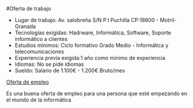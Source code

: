 #Oferta de trabajo

- Lugar de trabajo: Av. salobreña S/N P.I Puchilla CP:18600 - Motril- Granada
- Tecnologías exigidas: Hadrware, Informática, Software, Soporte informático a clientes
- Estudios mínimos: Ciclo formativo Grado Medio - Informática y telecomunicaciones
- Experiencia previa exigida:1 año como minimo de experiencia
- Idiomas: No se pide idiomas
- Sueldo: Salario de 1.100€ - 1.200€ Bruto/mes

[Oferta de empleo](https://www.infojobs.net/motril/tecnico-informatico/of-i7b0c1f2b594d579b2bf7ca95317372?applicationOrigin=search-new&page=1&sortBy=RELEVANCE)

Es una buena oferta de empleo para una persona que esté empezando en el mundo de la informática
